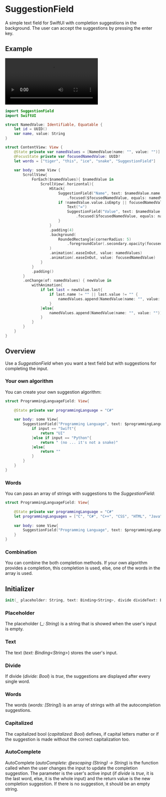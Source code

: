 # SuggestionField
A simple text field for SwiftUI with completion suggestions in the background. The user can accept the suggestions by pressing the enter key.

## Example
![](https://user-images.githubusercontent.com/106754840/172894412-753f4a21-5f02-4841-bf21-6581e30f4826.mov)
```swift
import SuggestionField
import SwiftUI

struct NamedValue: Identifiable, Equatable {
    let id = UUID()
    var name, value: String
}

struct ContentView: View {
    @State private var namedValues = [NamedValue(name: "", value: "")]
    @FocusState private var focusedNamedValue: UUID?
    let words = ["tiger", "this", "ice", "snake", "SuggestionField"]
    
    var body: some View {
        ScrollView{
            ForEach($namedValues){ $namedValue in
                ScrollView(.horizontal){
                    HStack{
                        SuggestionField("Name", text: $namedValue.name, divide: true, words: words)
                            .focused($focusedNamedValue, equals: namedValue.id)
                        if !namedValue.value.isEmpty || focusedNamedValue == namedValue.id {
                            Text("=")
                            SuggestionField("Value", text: $namedValue.value, divide: true, words: words)
                                .focused($focusedNamedValue, equals: namedValue.id)
                        }
                    }
                    .padding(4)
                    .background(
                        RoundedRectangle(cornerRadius: 5)
                            .foregroundColor(.secondary.opacity(focusedNamedValue == namedValue.id ? 0.1 : 0))
                    )
                    .animation(.easeInOut, value: namedValues)
                    .animation(.easeInOut, value: focusedNamedValue)
                }
            }
            .padding()
        }
        .onChange(of: namedValues) { newValue in
            withAnimation{
                if let last = newValue.last{
                    if last.name != "" || last.value != "" {
                        namedValues.append(NamedValue(name: "", value: ""))
                    }
                }else{
                    namedValues.append(NamedValue(name: "", value: ""))
                }
            }
        }
    }
}
```

## Overview
Use a _SuggestionField_ when you want a text field but with suggestions for completing the input. 

### Your own algorithm
You can create your own suggestion algorithm:
```swift
struct ProgrammingLanguageField: View{
    
    @State private var programmingLanguage = "C#"
    
    var body: some View{
        SuggestionField("Programming Language", text: $programmingLanguage) { input in
            if input == "Swift"{
                return "UI"
            }else if input == "Python"{
                return " (no ... it's not a snake)"
            }else{
                return ""
            }
        }
    }
}
```

### Words
You can pass an array of strings with suggestions to the _SuggestionField_:

```swift
struct ProgrammingLanguageField: View{
    
    @State private var programmingLanguage = "C#"
    let programmingLanguages = ["C", "C#", "C++", "CSS", "HTML", "Java", "JavaScript", "Kotlin", "Objective-C", "Python", "Ruby", "Swift"]
    
    var body: some View{
        SuggestionField("Programming Language", text: $programmingLanguage, words: programmingLanguages)
    }
}

```

### Combination
You can combine the both completion methods. If your own algorithm provides a completion, this completion is used, else, one of the words in the array is used.

## Initializer

```swift
init(_ placeholder: String, text: Binding<String>, divide divideText: Bool = false, words: [String] = [], capitalized: Bool = false, autoComplete: @escaping (String) -> String = { _ in return "" })
```
### Placeholder
The placeholder (\__: String_) is a string that is showed when the user's input is empty.

### Text
The text (_text: Binding\<String\>_) stores the user's input.

### Divide
If divide (_divide: Bool_) is _true_, the suggestions are displayed after every single word.

### Words
The words (_words: [String]_) is an array of strings with all the autocompletion suggestions.

### Capitalized
The capitalized bool (_capitalized: Bool_) defines, if capital letters matter or if the suggestion is made without the correct capitalization too.

### AutoComplete
AutoComplete (_autoComplete: @escaping (String) -> String_) is the function called when the user changes the input to update the completion suggestion. The parameter is the user's active input (if _divide_ is _true_, it is the last word, else, it is the whole input) and the return value is the new completion suggestion. If there is no suggestion, it should be an empty string.

